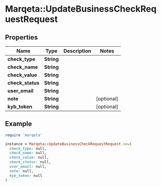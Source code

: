 # Marqeta::UpdateBusinessCheckRequestRequest

## Properties

| Name | Type | Description | Notes |
| ---- | ---- | ----------- | ----- |
| **check_type** | **String** |  |  |
| **check_name** | **String** |  |  |
| **check_value** | **String** |  |  |
| **check_status** | **String** |  |  |
| **user_email** | **String** |  |  |
| **note** | **String** |  | [optional] |
| **kyb_token** | **String** |  | [optional] |

## Example

```ruby
require 'marqeta'

instance = Marqeta::UpdateBusinessCheckRequestRequest.new(
  check_type: null,
  check_name: null,
  check_value: null,
  check_status: null,
  user_email: null,
  note: null,
  kyb_token: null
)
```

